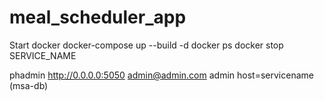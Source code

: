 # meal_scheduler_app

 Start docker
 docker-compose up --build -d
 docker ps 
 docker stop SERVICE_NAME

phadmin
http://0.0.0.0:5050
admin@admin.com
admin
host=servicename (msa-db)